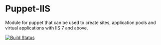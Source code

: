 Puppet-IIS
============================

Module for puppet that can be used to create sites, application pools and virtual applications with IIS 7 and above. 

[![Build Status](https://travis-ci.org/opentable/puppet-iis.png?branch=master)](https://travis-ci.org/opentable/puppet-iis)
